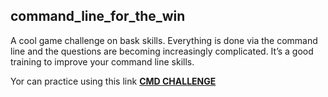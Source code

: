 ## command_line_for_the_win

A cool game challenge on bask skills. Everything is done via the command line and the questions are becoming increasingly complicated. It’s a good training to improve your command line skills. 

Yor can practice using this link **[CMD CHALLENGE](https://cmdchallenge.com/)**
